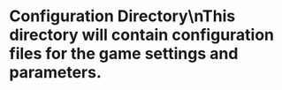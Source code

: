 # Configuration Directory\nThis directory will contain configuration files for the game settings and parameters.
